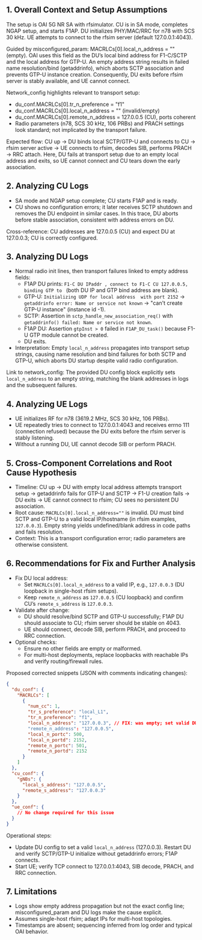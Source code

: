## 1. Overall Context and Setup Assumptions
The setup is OAI 5G NR SA with rfsimulator. CU is in SA mode, completes NGAP setup, and starts F1AP. DU initializes PHY/MAC/RRC for n78 with SCS 30 kHz. UE attempts to connect to the rfsim server (default 127.0.0.1:4043).

Guided by misconfigured_param: MACRLCs[0].local_n_address = "" (empty). OAI uses this field as the DU’s local bind address for F1-C/SCTP and the local address for GTP-U. An empty address string results in failed name resolution/bind (getaddrinfo), which aborts SCTP association and prevents GTP-U instance creation. Consequently, DU exits before rfsim server is stably available, and UE cannot connect.

Network_config highlights relevant to transport setup:
- du_conf.MACRLCs[0].tr_n_preference = "f1"
- du_conf.MACRLCs[0].local_n_address = "" (invalid/empty)
- du_conf.MACRLCs[0].remote_n_address = 127.0.0.5 (CU), ports coherent
- Radio parameters (n78, SCS 30 kHz, 106 PRBs) and PRACH settings look standard; not implicated by the transport failure.

Expected flow: CU up → DU binds local SCTP/GTP-U and connects to CU → rfsim server active → UE connects to rfsim, decodes SIB, performs PRACH → RRC attach. Here, DU fails at transport setup due to an empty local address and exits, so UE cannot connect and CU tears down the early association.

## 2. Analyzing CU Logs
- SA mode and NGAP setup complete; CU starts F1AP and is ready.
- CU shows no configuration errors; it later receives SCTP shutdown and removes the DU endpoint in similar cases. In this trace, DU aborts before stable association, consistent with address errors on DU.

Cross-reference: CU addresses are 127.0.0.5 (CU) and expect DU at 127.0.0.3; CU is correctly configured.

## 3. Analyzing DU Logs
- Normal radio init lines, then transport failures linked to empty address fields:
  - F1AP DU prints: `F1-C DU IPaddr , connect to F1-C CU 127.0.0.5, binding GTP to ` (both DU IP and GTP bind address are blank).
  - GTP-U: `Initializing UDP for local address  with port 2152` → `getaddrinfo error: Name or service not known` → "can't create GTP-U instance" (instance id -1).
  - SCTP: Assertion in `sctp_handle_new_association_req()` with `getaddrinfo() failed: Name or service not known`.
  - F1AP DU: Assertion `gtpInst > 0` failed in `F1AP_DU_task()` because F1-U GTP module cannot be created.
  - DU exits.
- Interpretation: Empty `local_n_address` propagates into transport setup strings, causing name resolution and bind failures for both SCTP and GTP-U, which aborts DU startup despite valid radio configuration.

Link to network_config: The provided DU config block explicitly sets `local_n_address` to an empty string, matching the blank addresses in logs and the subsequent failures.

## 4. Analyzing UE Logs
- UE initializes RF for n78 (3619.2 MHz, SCS 30 kHz, 106 PRBs).
- UE repeatedly tries to connect to 127.0.0.1:4043 and receives errno 111 (connection refused) because the DU exits before the rfsim server is stably listening.
- Without a running DU, UE cannot decode SIB or perform PRACH.

## 5. Cross-Component Correlations and Root Cause Hypothesis
- Timeline: CU up → DU with empty local address attempts transport setup → getaddrinfo fails for GTP-U and SCTP → F1-U creation fails → DU exits → UE cannot connect to rfsim; CU sees no persistent DU association.
- Root cause: `MACRLCs[0].local_n_address=""` is invalid. DU must bind SCTP and GTP-U to a valid local IP/hostname (in rfsim examples, `127.0.0.3`). Empty string yields undefined/blank address in code paths and fails resolution.
- Context: This is a transport configuration error; radio parameters are otherwise consistent.

## 6. Recommendations for Fix and Further Analysis
- Fix DU local address:
  - Set `MACRLCs[0].local_n_address` to a valid IP, e.g., `127.0.0.3` (DU loopback in single-host rfsim setups).
  - Keep `remote_n_address` as `127.0.0.5` (CU loopback) and confirm CU’s `remote_s_address` is `127.0.0.3`.
- Validate after change:
  - DU should resolve/bind SCTP and GTP-U successfully; F1AP DU should associate to CU; rfsim server should be stable on 4043.
  - UE should connect, decode SIB, perform PRACH, and proceed to RRC connection.
- Optional checks:
  - Ensure no other fields are empty or malformed.
  - For multi-host deployments, replace loopbacks with reachable IPs and verify routing/firewall rules.

Proposed corrected snippets (JSON with comments indicating changes):

```json
{
  "du_conf": {
    "MACRLCs": [
      {
        "num_cc": 1,
        "tr_s_preference": "local_L1",
        "tr_n_preference": "f1",
        "local_n_address": "127.0.0.3", // FIX: was empty; set valid DU bind IP
        "remote_n_address": "127.0.0.5",
        "local_n_portc": 500,
        "local_n_portd": 2152,
        "remote_n_portc": 501,
        "remote_n_portd": 2152
      }
    ]
  },
  "cu_conf": {
    "gNBs": {
      "local_s_address": "127.0.0.5",
      "remote_s_address": "127.0.0.3"
    }
  },
  "ue_conf": {
    // No change required for this issue
  }
}
```

Operational steps:
- Update DU config to set a valid `local_n_address` (127.0.0.3). Restart DU and verify SCTP/GTP-U initialize without getaddrinfo errors; F1AP connects.
- Start UE; verify TCP connect to 127.0.0.1:4043, SIB decode, PRACH, and RRC connection.

## 7. Limitations
- Logs show empty address propagation but not the exact config line; misconfigured_param and DU logs make the cause explicit.
- Assumes single-host rfsim; adapt IPs for multi-host topologies.
- Timestamps are absent; sequencing inferred from log order and typical OAI behavior.